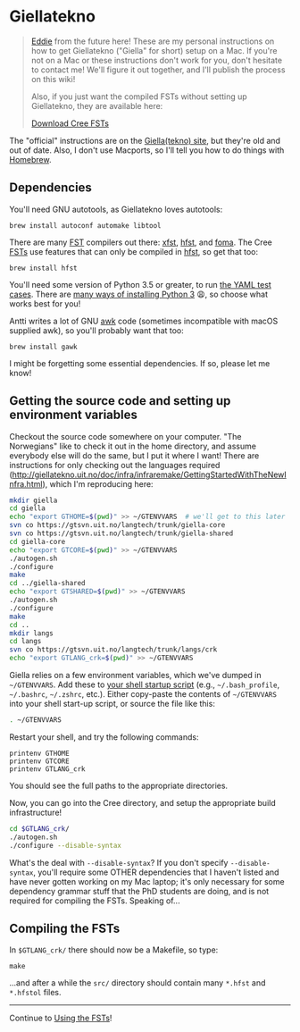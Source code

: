 Giellatekno
===========

> [Eddie] from the future here! These are my personal instructions on how
> to get Giellatekno ("Giella" for short) setup on a Mac. If you're not on a Mac or these
> instructions don't work for you, don't hesitate to contact me! We'll
> figure it out together, and I'll publish the process on this wiki!
>
> Also, if you just want the compiled FSTs without setting up Giellatekno, they are available here:
>
> [Download Cree FSTs](https://drive.google.com/file/d/1io5Dr8v8fA9ZVcbJxkv8ig8fzYMhFtvw/view?usp=sharing)


The "official" instructions are on the [Giella(tekno)
site](http://giellatekno.uit.no/doc/infra/GettingStartedOnTheMac.html),
but they're old and out of date. Also, I don't use Macports, so I'll
tell you how to do things with [Homebrew].

Dependencies
------------

You'll need GNU autotools, as Giellatekno loves autotools:

    brew install autoconf automake libtool

There are many [FST] compilers out there: [xfst], [hfst], and [foma]. The
Cree [FSTs] use features that can only be compiled in [hfst], so get that too:

    brew install hfst

You'll need some version of Python 3.5 or greater, to run [the YAML test
cases][YAML tests]. There are [many ways of installing Python 3][install-python3] 😩, so choose what
works best for you!

Antti writes a lot of GNU [awk] code (sometimes incompatible with macOS supplied awk), so you'll probably want that too:

    brew install gawk

I might be forgetting some essential dependencies. If so, please let me know!


Getting the source code and setting up environment variables
------------------------------------------------------------

Checkout the source code somewhere on your computer. "The Norwegians"
like to check it out in the home directory, and assume everybody else
will do the same, but I put it where I want! There are instructions for
only checking out the languages required
(<http://giellatekno.uit.no/doc/infra/infraremake/GettingStartedWithTheNewInfra.html>),
which I'm reproducing here:

```sh
mkdir giella
cd giella
echo "export GTHOME=$(pwd)" >> ~/GTENVVARS  # we'll get to this later
svn co https://gtsvn.uit.no/langtech/trunk/giella-core
svn co https://gtsvn.uit.no/langtech/trunk/giella-shared
cd giella-core
echo "export GTCORE=$(pwd)" >> ~/GTENVVARS
./autogen.sh
./configure
make
cd ../giella-shared
echo "export GTSHARED=$(pwd)" >> ~/GTENVVARS
./autogen.sh
./configure
make
cd ..
mkdir langs
cd langs
svn co https://gtsvn.uit.no/langtech/trunk/langs/crk
echo "export GTLANG_crk=$(pwd)" >> ~/GTENVVARS
```

Giella relies on a few environment variables, which we've dumped in
`~/GTENVVARS`. Add these to [your shell startup script][sh-startup]
(e.g., `~/.bash_profile`, `~/.bashrc`, `~/.zshrc`,  etc.). Either
copy-paste the contents of `~/GTENVVARS` into your shell start-up
script, or source the file like this:

```sh
. ~/GTENVVARS
```

Restart your shell, and try the following commands:

    printenv GTHOME
    printenv GTCORE
    printenv GTLANG_crk

You should see the full paths to the appropriate directories.

Now, you can go into the Cree directory, and setup the appropriate build infrastructure!

```sh
cd $GTLANG_crk/
./autogen.sh
./configure --disable-syntax
```

What's the deal with `--disable-syntax`? If you don't specify
`--disable-syntax`, you'll require some OTHER dependencies that
I haven't listed and have never gotten working on my Mac laptop; it's
only necessary for some dependency grammar stuff that the PhD students
are doing, and is not required for compiling the FSTs. Speaking of...

Compiling the FSTs
------------------

In `$GTLANG_crk/` there should now be a Makefile, so type:

    make

...and after a while the `src/` directory should contain many `*.hfst` and
`*.hfstol` files.

---

Continue to [Using the FSTs](./using-the-fsts.md)!

[Eddie]: https://github.com/eddieantonio
[FST]: ./FST
[FSTs]: ./FST
[xfst]: ./Glossary#xfst
[hfst]: ./Glossary#hfst
[foma]: ./Glossary#foma
[YAML tests]: ./YAML_tests
[awk]: https://en.wikipedia.org/wiki/AWK
[Homebrew]: https://brew.sh/
[install-python3]: https://realpython.com/installing-python/
[sh-startup]: https://stackoverflow.com/questions/15101559/terminal-where-is-the-shell-start-up-file
